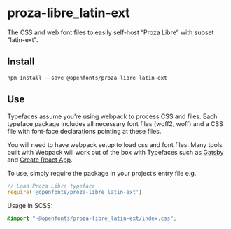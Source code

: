 
# proza-libre_latin-ext

The CSS and web font files to easily self-host “Proza Libre” with subset "latin-ext".

## Install

`npm install --save @openfonts/proza-libre_latin-ext`

## Use

Typefaces assume you’re using webpack to process CSS and files. Each typeface
package includes all necessary font files (woff2, woff) and a CSS file with
font-face declarations pointing at these files.

You will need to have webpack setup to load css and font files. Many tools built
with Webpack will work out of the box with Typefaces such as [Gatsby](https://github.com/gatsbyjs/gatsby)
and [Create React App](https://github.com/facebookincubator/create-react-app).

To use, simply require the package in your project’s entry file e.g.

```javascript
// Load Proza Libre typeface
require('@openfonts/proza-libre_latin-ext')
```

Usage in SCSS:
```scss
@import "~@openfonts/proza-libre_latin-ext/index.css";
```
